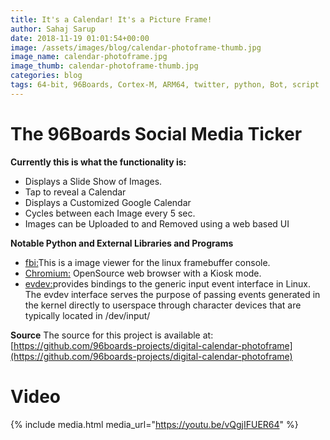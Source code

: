 ```yaml
---
title: It's a Calendar! It's a Picture Frame!
author: Sahaj Sarup
date: 2018-11-19 01:01:54+00:00
image: /assets/images/blog/calendar-photoframe-thumb.jpg
image_name: calendar-photoframe.jpg
image_thumb: calendar-photoframe-thumb.jpg
categories: blog
tags: 64-bit, 96Boards, Cortex-M, ARM64, twitter, python, Bot, script
---
```


# The 96Boards Social Media Ticker

**Currently this is what the functionality is:**
- Displays a Slide Show of Images.
- Tap to reveal a Calendar
- Displays a Customized Google Calendar
- Cycles between each Image every 5 sec.
- Images can be Uploaded to and Removed using a web based UI

**Notable Python and External Libraries and Programs**
- [fbi:](https://www.kraxel.org/blog/linux/fbida/)This is a image viewer for the linux framebuffer console.
- [Chromium:](https://www.chromium.org/Home) OpenSource web browser with a Kiosk mode.
- [evdev:](https://python-evdev.readthedocs.io/en/latest/)provides bindings to the generic input event interface in Linux. The evdev interface serves the purpose of passing events generated in the kernel directly to userspace through character devices that are typically located in /dev/input/

**Source**
The source for this project is available at: [https://github.com/96boards-projects/digital-calendar-photoframe](https://github.com/96boards-projects/digital-calendar-photoframe)


# Video

{% include media.html media_url="https://youtu.be/vQgjIFUER64" %}
